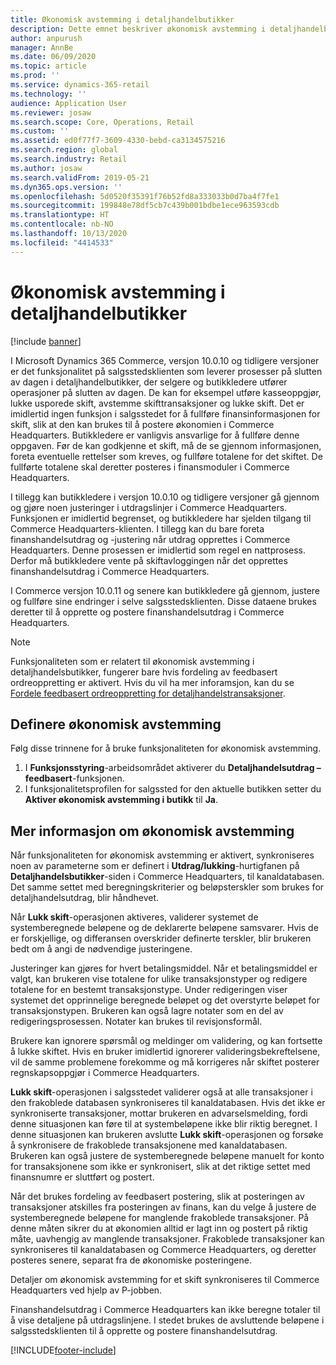 ```yaml
---
title: Økonomisk avstemming i detaljhandelbutikker
description: Dette emnet beskriver økonomisk avstemming i detaljhandelbutikker for salgssted for Microsoft Dynamics 365 Commerce.
author: anpurush
manager: AnnBe
ms.date: 06/09/2020
ms.topic: article
ms.prod: ''
ms.service: dynamics-365-retail
ms.technology: ''
audience: Application User
ms.reviewer: josaw
ms.search.scope: Core, Operations, Retail
ms.custom: ''
ms.assetid: ed0f77f7-3609-4330-bebd-ca3134575216
ms.search.region: global
ms.search.industry: Retail
ms.author: josaw
ms.search.validFrom: 2019-05-21
ms.dyn365.ops.version: ''
ms.openlocfilehash: 5d0520f35391f76b52fd8a333033b0d7ba4f7fe1
ms.sourcegitcommit: 199848e78df5cb7c439b001bdbe1ece963593cdb
ms.translationtype: HT
ms.contentlocale: nb-NO
ms.lasthandoff: 10/13/2020
ms.locfileid: "4414533"
---
```

# <a name="financial-reconciliation-in-retail-stores"></a>Økonomisk avstemming i detaljhandelbutikker

[!include [banner](includes/banner.md)]

I Microsoft Dynamics 365 Commerce, versjon 10.0.10 og tidligere versjoner er det funksjonalitet på salgsstedsklienten som leverer prosesser på slutten av dagen i detaljhandelbutikker, der selgere og butikkledere utfører operasjoner på slutten av dagen. De kan for eksempel utføre kasseoppgjør, lukke usporede skift, avstemme skifttransaksjoner og lukke skift. Det er imidlertid ingen funksjon i salgsstedet for å fullføre finansinformasjonen for skift, slik at den kan brukes til å postere økonomien i Commerce Headquarters. Butikkledere er vanligvis ansvarlige for å fullføre denne oppgaven. Før de kan godkjenne et skift, må de se gjennom informasjonen, foreta eventuelle rettelser som kreves, og fullføre totalene for det skiftet. De fullførte totalene skal deretter posteres i finansmoduler i Commerce Headquarters.

I tillegg kan butikkledere i versjon 10.0.10 og tidligere versjoner gå gjennom og gjøre noen justeringer i utdragslinjer i Commerce Headquarters. Funksjonen er imidlertid begrenset, og butikkledere har sjelden tilgang til Commerce Headquarters-klienten. I tillegg kan du bare foreta finanshandelsutdrag og -justering når utdrag opprettes i Commerce Headquarters. Denne prosessen er imidlertid som regel en nattprosess. Derfor må butikkledere vente på skiftavloggingen når det opprettes finanshandelsutdrag i Commerce Headquarters.

I Commerce versjon 10.0.11 og senere kan butikkledere gå gjennom, justere og fullføre sine endringer i selve salgsstedsklienten. Disse dataene brukes deretter til å opprette og postere finanshandelsutdrag i Commerce Headquarters.

> [!NOTE]
> Funksjonaliteten som er relatert til økonomisk avstemming i detaljhandelsbutikker, fungerer bare hvis fordeling av feedbasert ordreoppretting er aktivert. Hvis du vil ha mer inforamsjon, kan du se [Fordele feedbasert ordreoppretting for detaljhandelstransaksjoner](trickle-feed.md).

## <a name="set-up-financial-reconciliation"></a>Definere økonomisk avstemming

Følg disse trinnene for å bruke funksjonaliteten for økonomisk avstemming.

1. I **Funksjonsstyring**-arbeidsområdet aktiverer du **Detaljhandelsutdrag – feedbasert**-funksjonen.
1. I funksjonalitetsprofilen for salgssted for den aktuelle butikken setter du **Aktiver økonomisk avstemming i butikk** til **Ja**.

## <a name="more-information-about-financial-reconciliation"></a>Mer informasjon om økonomisk avstemming

Når funksjonaliteten for økonomisk avstemming er aktivert, synkroniseres noen av parameterne som er definert i **Utdrag/lukking**-hurtigfanen på **Detaljhandelsbutikker**-siden i Commerce Headquarters, til kanaldatabasen. Det samme settet med beregningskriterier og beløpsterskler som brukes for detaljhandelsutdrag, blir håndhevet.

Når **Lukk skift**-operasjonen aktiveres, validerer systemet de systemberegnede beløpene og de deklarerte beløpene samsvarer. Hvis de er forskjellige, og differansen overskrider definerte terskler, blir brukeren bedt om å angi de nødvendige justeringene.

Justeringer kan gjøres for hvert betalingsmiddel. Når et betalingsmiddel er valgt, kan brukeren vise totalene for ulike transaksjonstyper og redigere totalene for en bestemt transaksjonstype. Under redigeringen viser systemet det opprinnelige beregnede beløpet og det overstyrte beløpet for transaksjonstypen. Brukeren kan også lagre notater som en del av redigeringsprosessen. Notater kan brukes til revisjonsformål.

Brukere kan ignorere spørsmål og meldinger om validering, og kan fortsette å lukke skiftet. Hvis en bruker imidlertid ignorerer valideringsbekreftelsene, vil de samme problemene forekomme og må korrigeres når skiftet posterer regnskapsoppgjør i Commerce Headquarters.

**Lukk skift**-operasjonen i salgsstedet validerer også at alle transaksjoner i den frakoblede databasen synkroniseres til kanaldatabasen. Hvis det ikke er synkroniserte transaksjoner, mottar brukeren en advarselsmelding, fordi denne situasjonen kan føre til at systembeløpene ikke blir riktig beregnet. I denne situasjonen kan brukeren avslutte **Lukk skift**-operasjonen og forsøke å synkronisere de frakoblede transaksjonene med kanaldatabasen. Brukeren kan også justere de systemberegnede beløpene manuelt for konto for transaksjonene som ikke er synkronisert, slik at det riktige settet med finansnumre er sluttført og postert. 

Når det brukes fordeling av feedbasert postering, slik at posteringen av transaksjoner atskilles fra posteringen av finans, kan du velge å justere de systemberegnede beløpene for manglende frakoblede transaksjoner. På denne måten sikrer du at økonomien alltid er lagt inn og postert på riktig måte, uavhengig av manglende transaksjoner. Frakoblede transaksjoner kan synkroniseres til kanaldatabasen og Commerce Headquarters, og deretter posteres senere, separat fra de økonomiske posteringene.

Detaljer om økonomisk avstemming for et skift synkroniseres til Commerce Headquarters ved hjelp av P-jobben.

Finanshandelsutdrag i Commerce Headquarters kan ikke beregne totaler til å vise detaljene på utdragslinjene. I stedet brukes de avsluttende beløpene i salgsstedsklienten til å opprette og postere finanshandelsutdrag.


[!INCLUDE[footer-include](../includes/footer-banner.md)]